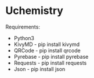 # Uchemistry
 
Requirements:
* Python3
* KivyMD - pip install kivymd
* QRCode - pip install qrcode
* Pyrebase - pip install pyrebase
* Requests - pip install requests
* Json - pip install json
